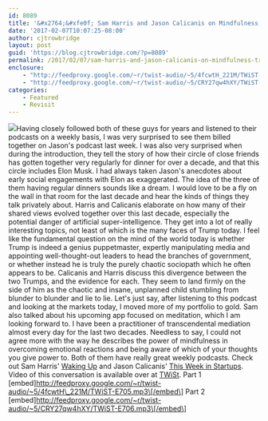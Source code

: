 ```yaml
---
id: 8089
title: '&#x2764;&#xfe0f; Sam Harris and Jason Calicanis on Mindfulness, Truth, and which Trump is the Real Trump'
date: '2017-02-07T10:07:25-08:00'
author: cjtrowbridge
layout: post
guid: 'https://blog.cjtrowbridge.com/?p=8089'
permalink: /2017/02/07/sam-harris-and-jason-calicanis-on-mindfulness-truth-and-which-trump-is-the-real-trump/
enclosure:
    - "http://feedproxy.google.com/~r/twist-audio/~5/4fcwtH_221M/TWiST-E705.mp3\n217\naudio/mpeg\n"
    - "http://feedproxy.google.com/~r/twist-audio/~5/CRY27qw4hXY/TWiST-E706.mp3\n217\naudio/mpeg\n"
categories:
    - Featured
    - Revisit
---
```


![](https://blog.cjtrowbridge.com/wp-content/uploads/2017/02/harris-calicanis-1-1.png)Having closely followed both of these guys for years and listened to their podcasts on a weekly basis, I was very surprised to see them billed together on Jason's podcast last week. I was also very surprised when during the introduction, they tell the story of how their circle of close friends has gotten together very regularly for dinner for over a decade, and that this circle includes Elon Musk. I had always taken Jason's anecdotes about early social engagements with Elon as exaggerated. The idea of the three of them having regular dinners sounds like a dream. I would love to be a fly on the wall in that room for the last decade and hear the kinds of things they talk privately about. Harris and Calicanis elaborate on how many of their shared views evolved together over this last decade, especially the potential danger of artificial super-intelligence. They get into a lot of really interesting topics, not least of which is the many faces of Trump today. I feel like the fundamental question on the mind of the world today is whether Trump is indeed a genius puppetmaster, expertly manipulating media and appointing well-thought-out leaders to head the branches of government, or whether instead he is truly the purely chaotic sociopath which he often appears to be. Calicanis and Harris discuss this divergence between the two Trumps, and the evidence for each. They seem to land firmly on the side of him as the chaotic and insane, unplanned child stumbling from blunder to blunder and lie to lie. Let's just say, after listening to this podcast and looking at the markets today, I moved more of my portfolio to gold. Sam also talked about his upcoming app focused on meditation, which I am looking forward to. I have been a practitioner of transcendental mediation almost every day for the last two decades. Needless to say, I could not agree more with the way he describes the power of mindfulness in overcoming emotional reactions and being aware of which of your thoughts you give power to. Both of them have really great weekly podcasts. Check out Sam Harris' [Waking Up](https://www.samharris.org/podcast) and Jason Calicanis' [This Week in Startups](http://thisweekinstartups.com/). Video of this conversation is available over at [TWiSt](http://thisweekinstartups.com/sam-harris-pt1/). Part 1 \[embed\]http://feedproxy.google.com/~r/twist-audio/~5/4fcwtH\_221M/TWiST-E705.mp3\[/embed\] Part 2 \[embed\]http://feedproxy.google.com/~r/twist-audio/~5/CRY27qw4hXY/TWiST-E706.mp3\[/embed\] 